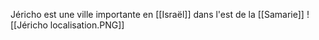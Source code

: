 Jéricho est une ville importante en [[Israël]] dans l'est de la [[Samarie]]
![[Jéricho localisation.PNG]]